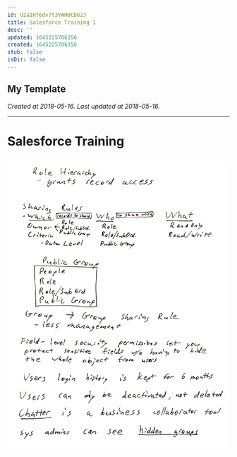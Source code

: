 ```yaml
---
id: U2aIHT6dv7t3YWH0CD62J
title: Salesforce Training 1
desc: ''
updated: 1645225706356
created: 1645225706356
stub: false
isDir: false
---
```

My Template
---

_Created at 2018-05-16._
_Last updated at 2018-05-16._




---

# Salesforce Training


![Salesforce Training.jpg](assets/Salesforce-Training.jpg)

